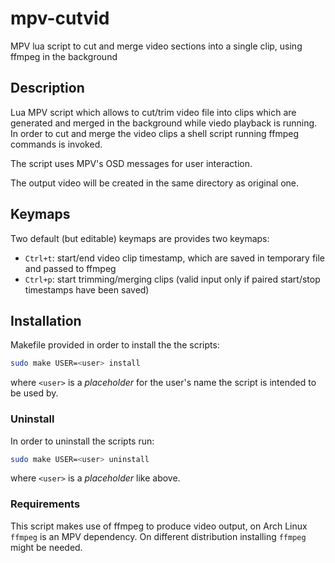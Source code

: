# mpv-cutvid
MPV lua script to cut and merge video sections into a single clip, using ffmpeg
in the background

## Description
Lua MPV script which allows to cut/trim video file into clips which are
generated and merged in the background while viedo playback is running.
In order to cut and merge the video clips a shell script running ffmpeg
commands is invoked.

The script uses MPV's OSD messages for user interaction.

The output video will be created in the same directory as original one.

## Keymaps
Two default (but editable) keymaps are provides two keymaps:
* `Ctrl+t`: start/end video clip timestamp, which are saved in temporary file
  and passed to ffmpeg 
* `Ctrl+p`: start trimming/merging clips (valid input only if paired start/stop
  timestamps have been saved)

## Installation
Makefile provided in order to install the the scripts:
```sh
sudo make USER=<user> install
```
where `<user>` is a _placeholder_ for the user's name the script is intended to
be used by.

### Uninstall
In order to uninstall the scripts run:
```sh
sudo make USER=<user> uninstall
```
where `<user>` is a _placeholder_ like above.

### Requirements
This script makes use of ffmpeg to produce video output, on Arch Linux `ffmpeg`
is an MPV dependency. On different distribution installing `ffmpeg` might be
needed.
